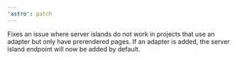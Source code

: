 ```yaml
---
'astro': patch
---
```


Fixes an issue where server islands do not work in projects that use an adapter but only have prerendered pages. If an adapter is added, the server island endpoint will now be added by default.
